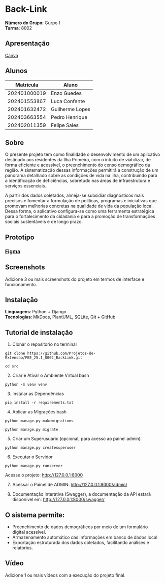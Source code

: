 # Back-Link 

**Número do Grupo**: Gurpo I<br>
**Turma**: 8002<br>

## Apresentação
[Canva](https://www.canva.com/design/DAGqLHGIQuQ/YUoiUAlUWAOLX6IBuxWZ-A/edit?utm_content=DAGqLHGIQuQ&utm_campaign=designshare&utm_medium=link2&utm_source=sharebutton)


## Alunos
|Matrícula | Aluno |
| -- | -- |
| 202401000019  |  Enzo Guedes  |
| 202401553867 |  Luca Confente |
| 202401632472  |  Guilherme Lopes |
| 202403663554  |  Pedro Henrique |
| 202402011359  |  Felipe Sales |

## Sobre 
O presente projeto tem como finalidade o desenvolvimento de um aplicativo destinado aos residentes da Ilha Primeira, com o intuito de viabilizar, de forma eficiente e acessível, o preenchimento do censo demográfico da região. A sistematização dessas informações permitirá a construção de um panorama detalhado sobre as condições de vida na ilha, contribuindo para a identificação de deficiências, sobretudo nas áreas de infraestrutura e serviços essenciais.

A partir dos dados coletados, almeja-se subsidiar diagnósticos mais precisos e fomentar a formulação de políticas, programas e iniciativas que promovam melhorias concretas na qualidade de vida da população local. Dessa forma, o aplicativo configura-se como uma ferramenta estratégica para o fortalecimento da cidadania e para a promoção de transformações sociais sustentáveis e de longo prazo.

## Prototipo
### [Figma](https://www.figma.com/design/uDwCBF3Ib2rCVXKtO2dgR1/AP1-Back-end?node-id=0-1&t=YnS6dCB66bI9mXJn-1)

## Screenshots
Adicione 3 ou mais screenshots do projeto em termos de interface e funcionamento.

## Instalação 
**Linguagens**: Python + Django <br>
**Tecnologias**: MkDocs, PlantUML, SQLite, Git + GitHub<br>

## Tutorial de instalação
1. Clonar o repositorio no terminal
```terminal
git clone https://github.com/Projetos-de-Extensao/PBE_25.1_8002_BackLink.git
```
```
cd src
```
2. Criar e Ativar o Ambiente Virtual bash
```
python -m venv venv
```
3. Instalar as Dependências
```
pip install -r requirements.txt
```
4. Aplicar as Migrações bash
```
python manage.py makemigrations
```
```
python manage.py migrate
```
5. Criar um Superusuário (opcional, para acesso ao painel admin)
```
python manage.py createsuperuser
```
6. Executar o Servidor
```
python manage.py runserver
```
Acesse o projeto: http://127.0.0.1:8000  

7. Acessar o Painel de ADMIN: http://127.0.0.1:8000/admin/
     
8. Documentação Interativa (Swagger), a documentação da API estará disponível em: http://127.0.0.1:8000/swagger/  
   
## O sistema permite:
- Preenchimento de dados demográficos por meio de um formulário digital acessível.
- Armazenamento automático das informações em banco de dados local.
- Exportação estruturada dos dados coletados, facilitando análises e relatórios.
   
## Vídeo
Adicione 1 ou mais vídeos com a execução do projeto final.

